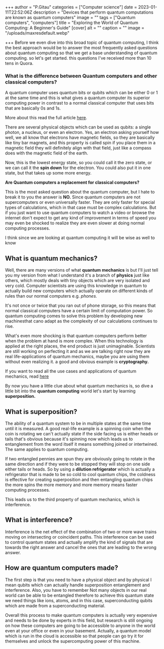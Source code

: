 +++
author = "P.Gitau"
categories = ["Computer science"]
date = 2023-01-11T22:52:06Z
description = "Devices that perform quantum computations are known as quantum computers"
image = ""
tags = ["Quantum computers", "computers"]
title = "Exploring the World of Quantum Computing: A Beginner's Guide"
[cover]
alt = ""
caption = ""
image = "/uploads/maxresdefault.webp"

+++
Before we even dive into this broad topic of quantum computing, I think the best approach would be to answer the most frequently asked questions about quantum computing so that we get a base understanding of quantum computing. so let's get started. this questions I've received more than 10 tens in Quora.

### **What is the difference between Quantum computers and other classical computers?**

A quantum computer uses quantum bits or qubits which can be either 0 or 1 at the same time and this is what gives a quantum computer its superior computing power in contrast to a normal classical computer that uses bits that are basically 0s and 1s.

More about this read the full article [here](https://blog.bunnieabc.com/posts/computer-logic/#everything-you-need-to-know-about-computer-logic).

There are several physical objects which can be used as qubits: a single photon, a nucleus, or even an electron. Yes, an electron asking yourself how well, we all know that electrons have magnetic fields, so they are basically like tiny bar magnets, and this property is called spin if you place them in a magnetic field they will definitely align with that field, just like a compass does with the magnetic field of the earth.

Now, this is the lowest energy state, so you could call it the zero state, or we can call it the **spin down** for the electron. You could also put it in one state, but that takes up some more energy.

**Are Quantum computers a replacement for classical computers?**

This is the most asked question about the quantum computer, but I hate to break it to you the answer is **NO.** Since quantum computers are not supercomputers or even universally faster. They are only faster for special types of calculations, which in that case must be complex calculations. But if you just want to use quantum computers to watch a video or browse the internet don't expect to get any kind of improvement in terms of speed you may even be shocked to realize they are even slower at doing normal computing processes.

I think since we are looking at quantum computing it will be wise  as well to know 

## What is quantum mechanics?

 Well, there are many versions of what **quantum mechanics** is but I'll just tell you my version from what I understand it's a branch of **physics** just like others, which mostly deals with tiny objects which are very isolated and very cold. Computer scientists are using this knowledge in quantum to actually build new computers which actually operate on different kinds of rules than our normal computers e.g. _phones._

 It's not once or twice that you ran out of phone storage, so this means that normal classical computers have a certain limit of computation power. So quantum computing comes to solve this problem by developing new machinesthat cano adapt as the complexity of our calculations continues to rise.

 What's even more shocking is that quantum computers perform better when the problem at hand is more complex. When this technology is applied at the right places, the end product is just unimaginable. Scientists are still working on perfecting it and as we are talking right now they are real life-applications of quantum mechanics, maybe you are using them without even realizing it. a good and obvious example is **cryptography.**

If you want to read all the use cases and applications of quantum mechanics, read [here](www.blog.bunnieabc.com)

By now you have a little clue about what quantum mechanics is, so dive a little bit into the **quantum computing** world let's start by learning **superposition.**

## What is superposition?

The ability of a quantum system to be in multiple states at the same time until it is measured. A good real-life example is a spinning coin when the coin is rotating we can't actually state if the side facing us is either heads or tails that's obvious because it's spinning now which leads us to entanglement from the word itself it means something joined or intertwined. The same applies to quantum computing.

If two entangled pennies are spun they are obviously going to rotate in the same direction and if they were to be stopped they will stop on one side either tails or heads. So by using a **dilution refrigerator** which is actually a refrigerator that is made to be so cold to cool quantum chips, the coldness is effective for creating superposition and then entangling quantum chips the more spins the more memory and more memory means faster computing processes.

This leads us to the third property of quantum mechanics, which is interference.

## What is interference?

Interference is the net effect of the combination of two or more wave trains moving on intersecting or coincident paths. This interference can be used to control quantum states and actually amplify the kind of signals that are towards the right answer and cancel the ones that are leading to the wrong answer.

## How are quantum computers made? 

The first step is that you need to have a physical object and by physical I mean qubits which can actually handle superposition entanglement and interference. Also, you have to remember Not many objects in our real world can be able to be entangled therefore to achieve this quantum state we need things like ions, atoms, and in this case, superconducting qubits which are made from a superconducting material.

Overall this process to make quantum computers is actually very expensive and needs to be done by experts in this field, but research is still ongoing on how these computers are going to be accessible to anyone in the world even at your office or even in your basement. Actually, a quantum model which is run in the cloud is accessible so that people can go try it for themselves and unlock the supercomputing power of this machine.